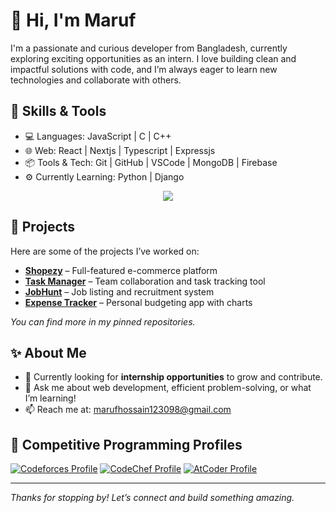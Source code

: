 # 👋 Hi, I'm Maruf

I'm a passionate and curious developer from Bangladesh, currently exploring exciting opportunities as an intern. I love building clean and impactful solutions with code, and I’m always eager to learn new technologies and collaborate with others.

## 🚀 Skills & Tools

- 💻 Languages: JavaScript | C | C++
- 🌐 Web: React | Nextjs | Typescript | Expressjs
- 📦 Tools & Tech: Git | GitHub | VSCode | MongoDB | Firebase
- ⚙️ Currently Learning: Python | Django

<p align="center">
  <a href="https://skillicons.dev">
    <img src="https://skillicons.dev/icons?i=cpp,js,ts,nextjs,django,react,express,tailwindcss,git,github,vscode,mongodb,postgresql,firebase,postman" />
  </a>
</p>


## 📌 Projects

Here are some of the projects I’ve worked on:
- **[Shopezy](https://github.com/Maruf-ult/Shopezy)** – Full-featured e-commerce platform
- **[Task Manager](https://github.com/Maruf-ult/Task_Manager)** – Team collaboration and task tracking tool
- **[JobHunt](https://github.com/Maruf-ult/JobHunt)** – Job listing and recruitment system
- **[Expense Tracker](https://github.com/Maruf-ult/Expense_Tracker)** – Personal budgeting app with charts
  

_You can find more in my pinned repositories._

## ✨ About Me

- 🔭 Currently looking for **internship opportunities** to grow and contribute.
- 💬 Ask me about web development, efficient problem-solving, or what I’m learning!
- 📫 Reach me at: marufhossain123098@gmail.com


## 🧠 Competitive Programming Profiles

[![Codeforces Profile](https://img.shields.io/badge/Codeforces-zx__zxuan-808080?logo=codeforces)](https://codeforces.com/profile/zx_zxuan)
[![CodeChef Profile](https://img.shields.io/badge/CodeChef-def4ult-00c853?logo=codechef)](https://www.codechef.com/users/def4ult)
[![AtCoder Profile](https://img.shields.io/badge/AtCoder-zx__zxuan-582f0e?logo=atcoder)](https://atcoder.jp/users/zx_zxuan)








---

_Thanks for stopping by! Let’s connect and build something amazing._
